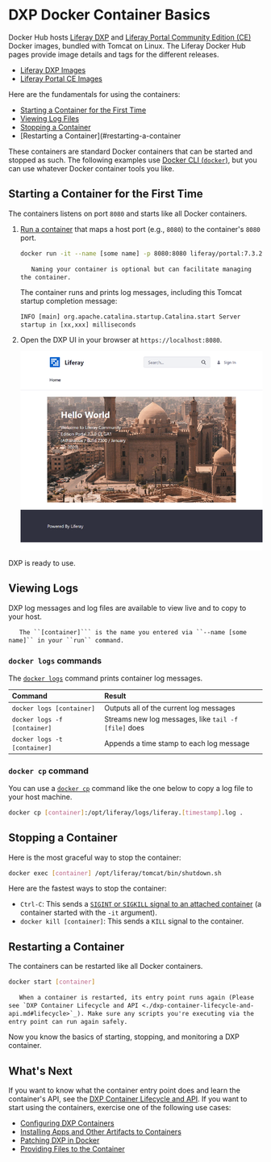 # DXP Docker Container Basics

Docker Hub hosts [Liferay DXP](https://hub.docker.com/r/liferay/dxp) and [Liferay Portal Community Edition (CE)](https://hub.docker.com/r/liferay/portal) Docker images, bundled with Tomcat on Linux. The Liferay Docker Hub pages provide image details and tags for the different releases.

* [Liferay DXP Images](https://hub.docker.com/r/liferay/dxp)
* [Liferay Portal CE Images](https://hub.docker.com/r/liferay/portal)

Here are the fundamentals for using the containers:

* [Starting a Container for the First Time](#starting-a-container-for-the-first-time)
* [Viewing Log Files](#viewing-log-files)
* [Stopping a Container](#stopping-a-container)
* [Restarting a Container](#restarting-a-container

These containers are standard Docker containers that can be started and stopped as such. The following examples use [Docker CLI (`docker`)](https://docs.docker.com/engine/reference/commandline/docker/), but you can use whatever Docker container tools you like.

## Starting a Container for the First Time

The containers listens on port `8080` and starts like all Docker containers.

1. [Run a container](https://docs.docker.com/engine/reference/commandline/run/) that maps a host port (e.g., `8080`) to the container's `8080` port.

    ```bash
    docker run -it --name [some name] -p 8080:8080 liferay/portal:7.3.2-ga3
    ```

    ```note::
       Naming your container is optional but can facilitate managing the container.
    ```

    The container runs and prints log messages, including this Tomcat startup completion message:

    ```
    INFO [main] org.apache.catalina.startup.Catalina.start Server startup in [xx,xxx] milliseconds
    ```

1. Open the DXP UI in your browser at `https://localhost:8080`.

    ![The Liferay DXP initial landing page.](./dxp-docker-container-basics/images/01.png)

DXP is ready to use.

## Viewing Logs

DXP log messages and log files are available to view live and to copy to your host.

```tip::
   The ``[container]``` is the name you entered via ``--name [some name]`` in your ``run`` command.
```

### `docker logs` commands

The [`docker logs`](https://docs.docker.com/engine/reference/commandline/logs/) command prints container log messages.

| Command | Result |
| :------ | :----- |
| `docker logs [container]` | Outputs all of the current log messages |
| `docker logs -f [container]` | Streams new log messages, like `tail -f [file]` does |
| `docker logs -t [container]` | Appends a time stamp to each log message |

### `docker cp` command

You can use a [`docker cp`](https://docs.docker.com/engine/reference/commandline/cp/) command like the one below to copy a log file to your host machine.

```bash
docker cp [container]:/opt/liferay/logs/liferay.[timestamp].log .
```

## Stopping a Container

Here is the most graceful way to stop the container:

```bash
docker exec [container] /opt/liferay/tomcat/bin/shutdown.sh
```

Here are the fastest ways to stop the container:

* `Ctrl-C`: This sends a [`SIGINT` or `SIGKILL` signal to an attached container](https://docs.docker.com/engine/reference/commandline/attach/#extended-description) (a container started with the `-it` argument).
* `docker kill [container]`: This sends a `KILL` signal to the container.

## Restarting a Container

The containers can be restarted like all Docker containers.

```bash
docker start [container]
```

```warning::
   When a container is restarted, its entry point runs again (Please see `DXP Container Lifecycle and API <./dxp-container-lifecycle-and-api.md#lifecycle>`_). Make sure any scripts you're executing via the entry point can run again safely.
```

Now you know the basics of starting, stopping, and monitoring a DXP container.

## What's Next

If you want to know what the container entry point does and learn the container's API, see the [DXP Container Lifecycle and API](./dxp-container-lifecycle-and-api.md). If you want to start using the containers, exercise one of the following use cases:

* [Configuring DXP Containers](./configuring-dxp-containers.md)
* [Installing Apps and Other Artifacts to Containers](./installing-apps-and-other-artifacts-to-containers.md)
* [Patching DXP in Docker](./patching-dxp-in-docker.md)
* [Providing Files to the Container](./providing-files-to-the-container.md)